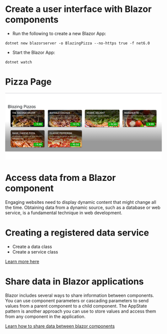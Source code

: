 
# Create a user interface with Blazor components

- Run the following to create a new Blazor App:

```
dotnet new blazorserver -o BlazingPizza --no-https true -f net6.0
```

- Start the Blazor App:

```
dotnet watch
```

# Pizza Page
![pizza page image](pizza.png)

# Access data from a Blazor component
Engaging websites need to display dynamic content that might change all the time. Obtaining data from a dynamic source, such as a database or web service, is a fundamental technique in web development.

# Creating a registered data service
- Create a data class
- Create a service class

[Learn more here](https://learn.microsoft.com/en-us/training/modules/interact-with-data-blazor-web-apps/4-access-data-from-blazor-components)


# Share data in Blazor applications
Blazor includes several ways to share information between components. You can use component parameters or cascading parameters to send values from a parent component to a child component. The AppState pattern is another approach you can use to store values and access them from any component in the application.

[Learn how to share data between blazor components](https://learn.microsoft.com/en-us/training/modules/interact-with-data-blazor-web-apps/6-share-data-in-blazor-applications)


